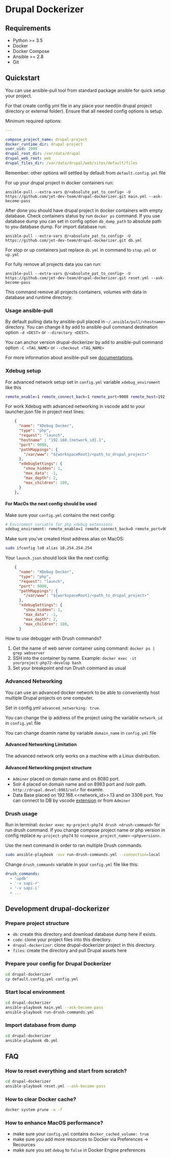 # Drupal Dockerizer

## Requirements

- Python >= 3.5
- Docker
- Docker Compose
- Ansible >= 2.8
- Git

## Quickstart

You can use ansible-pull tool from standard package ansible for quick setup your project.

For that create config yml file in any place your need(in drupal project directory or external folder). Ensure that all needed config options is setup.

Minimum required options:
```yaml
---

compose_project_name: drupal-project
docker_runtime_dir: drupal-project
user_uid: 1000
drupal_root_dir: /var/data/drupal
drupal_web_root: web
drupal_files_dir: /var/data/drupal/web/sites/default/files
```
Remember: other options will settled by default from `default.config.yml` file

For up your drupal project in docker containers run:

```
ansible-pull --extra-vars @/<absolute_pat_to_config> -U https://github.com/jet-dev-team/drupal-dockerizer.git main.yml --ask-become-pass
```

After done you should have drupal project in docker containers with empty database.
Check containers status by run `docker ps` command.
If you use database dump you can set in config  option `db_dump_path` to absolute path to you database dump. For import database run:
```
ansible-pull --extra-vars @/<absolute_pat_to_config> -U https://github.com/jet-dev-team/drupal-dockerizer.git db.yml
```

For stop or up containers just replace `db.yml` in command to `stop.yml` or `up.yml`

For fully remove all projects data you can run:
```
ansible-pull --extra-vars @/<absolute_pat_to_config> -U https://github.com/jet-dev-team/drupal-dockerizer.git reset.yml --ask-become-pass
```
This command remove all projects containers, volumes with data in database and runtime directory.

### Usage ansible-pull

By default pulling data by ansible-pull placed in `~/.ansible/pull/<hostname>` directory. You can change it by add to ansible-pull command destination option `-d <DEST>` or `--directory <DEST>`.

You can anchor version drupal-dockerizer by add to ansible-pull command option `-C <TAG_NAME>` or `--checkout <TAG_NAME>`

For more information about ansible-pull see [documentations](https://docs.ansible.com/ansible/latest/cli/ansible-pull.html).

### Xdebug setup

For advanced network setup set in `config.yml` variable `xdebug_enviroment` like this

```bash
remote_enable=1 remote_connect_back=1 remote_port=9008 remote_host=192.168.{network_id}.1 show_error_trace=0 show_local_vars=1 remote_autostart=1 show_exception_trace=0 idekey=VSCODE
```

For work Xdebug with advanced networking in vscode add to your launcher.json file in project next lines:

```json
    {
      "name": "XDebug Docker",
      "type": "php",
      "request": "launch",
      "hostname" : "192.168.{network_id}.1",
      "port": 9008,
      "pathMappings": {
        "/var/www": "${workspaceRoot}/<path_to_drupal_project>"
      },
      "xdebugSettings": {
        "show_hidden": 1,
        "max_data": -1,
        "max_depth": 2,
        "max_children": 100,
      }
    },
```

#### For MacOs the next config should be used

Make sure your `config.yml` contains the next config:

```bash
# Enviroment variable for php xdebug extensions
xdebug_enviroment: remote_enable=1 remote_connect_back=0 remote_port=9000 remote_host=10.254.254.254 show_error_trace=0 show_local_vars=1 remote_autostart=1 show_exception_trace=0 idekey=VSCODE
```

Make sure you've created Host address alias on MacOS:

```bash
sudo ifconfig lo0 alias 10.254.254.254
```

Your `launch.json` should look like the next config:

```json
    {
      "name": "XDebug Docker",
      "type": "php",
      "request": "launch",
      "port": 9000,
      "pathMappings": {
        "/var/www": "${workspaceRoot}/<path_to_drupal_project>"
      },
      "xdebugSettings": {
        "show_hidden": 1,
        "max_data": -1,
        "max_depth": 2,
        "max_children": 100,
      }

```

How to use debugger with Drush commands?

1. Get the name of web server container using command: `docker ps | grep webserver`
2. SSH into the container by name. Example: `docker exec -it yourproject-php72-develop bash`
3. Set your breakpoint and run Drush command as usual

### Advanced Networking

You can use an advanced docker network to be able to conveniently host multiple Drupal projects on one computer.

Set in config.yml `advanced_networking: true`.

You can change the ip address of the project using the variable `network_id` in `config.yml` file

You can change doamin name by variable `domain_name` in `config.yml` file

#### Advanced Networking Limitation

The advanced network only works on a machine with a Linux distribution.

#### Advanced Networking project structure

- `Adminer` placed on domain name and on 8080 port.
- Solr 4 placed on domain name and on 8983 port and /solr path. `http://drupal.devel:8983/solr` for examle.
- Data Base placed on 192.168.<<network_id>>.13 and on 3306 port. You can connect to DB by vscode [extension](https://marketplace.visualstudio.com/items?itemName=formulahendry.vscode-mysql) or from `Adminer`

### Drush usage

Run in terminal: `docker exec my-project-php74 drush <drush-command>` for run drush command.
If you change compose project name or php version in config replace `my-project-php74` to `<compose_project_name>-<phpversion>`.

Use the next command in order to ran multiple Drush commands.

```bash
sudo ansible-playbook -vvv run-drush-commands.yml --connection=local
````

Change `drush_commands` variable in your `config.yml` file like this:

```yaml
drush_commands:
  - 'updb'
  - '-v sapi-r'
  - '-v sapi-i'
  - ...
```
## Development drupal-dockerizer

### Prepare project structure

- `db`: create this directory and download database dump here if exists.
- `code`: clone your project files into this directory.
- `drupal-dockerizer`: clone drupal-dockerizer project in this directory.
- `files`: create the directory and pull Drupal assets here

### Prepare your config for Drupal Dockerizer

```bash
cd drupal-dockerizer
cp default.config.yml config.yml
```
### Start local environment

```bash
cd drupal-dockerizer
ansible-playbook main.yml --ask-become-pass
ansible-playbook run-drush-commands.yml
```

### Import database from dump

```bash
cd drupal-dockerizer
ansible-playbook db.yml
```

## FAQ

### How to reset everything and start from scratch?

```bash
cd drupal-dockerizer
ansible-playbook reset.yml --ask-become-pass
```

### How to clear Docker cache?

```bash
docker system prune -a -f
```

### How to enhance MacOS performance?

- make sure your `config.yml` contains `docker_cached_volume: true`
- make sure you add more resources to Docker via Preferences -> Recources
- make sure you set `debug` to `false` in Docker Engine preferences
